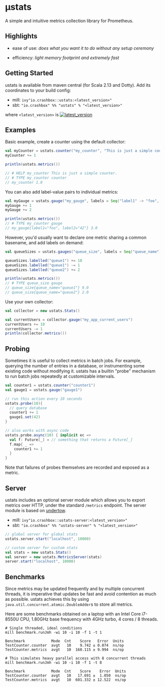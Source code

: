 # μstats

A simple and intuitive metrics collection library for Prometheus.

## Highlights

- ease of use: *does what you want it to do without any setup ceremony*

- efficiency: *light memory footprint and extremely fast*

## Getting Started

ustats is available from maven central (for Scala 2.13 and Dotty). Add its
coordinates to your build config:

- mill: `ivy"io.crashbox::ustats:<latest_version>"`
- sbt: `"io.crashbox" %% "ustats" % "<latest_version>"`

where `<latest_version>` is
[![latest_version](https://index.scala-lang.org/jodersky/ustats/ustats/latest.svg)](https://index.scala-lang.org/jodersky/ustats/ustats)

## Examples

Basic example, create a counter using the default collector:

```scala
val myCounter = ustats.counter("my_counter", "This is just a simple counter.")
myCounter += 1

println(ustats.metrics())

// # HELP my_counter This is just a simple counter.
// # TYPE my_counter counter
// my_counter 1.0
```

You can also add label-value pairs to individual metrics:

```scala
val myGauge = ustats.gauge("my_gauge", labels = Seq("label1" -> "foo", "label2" -> 42))
myGauge += 1
myGauge += 2

println(ustats.metrics())
// # TYPE my_counter gauge
// my_gauge{label1="foo", label2="42"} 3.0
```

However, you'd usually want to declare one metric sharing a common basename, and
add labels on demand:

```scala
val queueSizes = ustats.gauges("queue_size", labels = Seq("queue_name"))

queueSizes.labelled("queue1") += 10
queueSizes.labelled("queue1") -= 1
queueSizes.labelled("queue2") += 2

println(ustats.metrics())
// # TYPE queue_size gauge
// queue_size{queue_name="queue1"} 9.0
// queue_size{queue_name="queue2"} 2.0
```

Use your own collector:

```scala
val collector = new ustats.Stats()

val currentUsers = collector.gauge("my_app_current_users")
currentUsers += 10
currentUsers -= 1
println(collector.metrics())
```

## Probing

Sometimes it is useful to collect metrics in batch jobs. For example, querying
the number of entries in a database, or instrumenting some existing code without
modifying it. ustats has a builtin "probe" mechanism to run batch jobs
repeatedly at customizable intervals.

```scala
val counter1 = ustats.counter("counter1")
val gauge1 = ustats.gauge("gauge1")

// run this action every 10 seconds
ustats.probe(10){
  // query database
  counter1 += 1
  gauge1.set(42)
}

// also works with async code
ustats.probe.async(10) { implicit ec =>
  val f: Future[_] = // something that returns a Future[_]
  f.map{ _ =>
    counter1 += 1
  }
}
```

Note that failures of probes themselves are recorded and exposed as a metric.

## Server

ustats includes an optional server module which allows you to export metrics
over HTTP, under the standard `/metrics` endpoint. The server module is based on
[undertow](https://github.com/undertow-io/undertow).

- mill: `ivy"io.crashbox::ustats-server:<latest_version>"`
- sbt: `"io.crashbox" %% "ustats-server" % "<latest_version>"`

```scala
// global server for global stats
ustats.server.start("localhost", 10000)

// custom server for custom stats
val stats = new ustats.Stats()
val server = new ustats.MetricsServer(stats)
server.start("localhost", 10000)
```

## Benchmarks

Since metrics may be updated frequently and by multiple concurrent threads, it
is imperative that updates be fast and avoid contention as much as possible.
ustats achieves this by using `java.util.concurrent.atomic.DoubleAdder`s to
store all metrics.

Here are some benchmarks obtained on a laptop with an Intel Core i7-8550U CPU,
1.80GHz base frequency with 4GHz turbo, 4 cores / 8 threads.

```
# Single threaded, ideal conditions
mill benchmark.runJmh -wi 10 -i 10 -f 1 -t 1

Benchmark            Mode  Cnt    Score   Error  Units
TestCounter.counter  avgt   10    9.742 ± 0.074  ns/op
TestCounter.metrics  avgt   10  160.115 ± 9.994  ns/op

# This simulates heavy parallel access with 8 concurrent threads
mill benchmark.runJmh -wi 10 -i 10 -f 1 -t 8

Benchmark            Mode  Cnt    Score    Error  Units
TestCounter.counter  avgt   10   17.691 ±  1.050  ns/op
TestCounter.metrics  avgt   10  601.332 ± 12.522  ns/op
```
